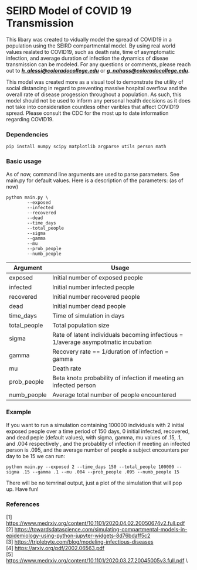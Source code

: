 # SEIRD Model of COVID 19 Transmission


This libary was created to vidually model the spread of COVID19 in a population using the SEIRD compartmental model. By using real world values realated to COVID19, such as death rate, time of asymptomatic infection, and average duration of infection the dynamics of diseae transmission can be modeled. For any questions or comments, please reach out to ***h_alessi@coloradocollege.edu*** or ***g_nahass@coloradocollege.edu***.

This model was created more as a visual tool to demonstrate the utility of social distancing in regard to preventing massive hospital overflow and the overall rate of disease progession throughout a population. As such, this model should not be used to inform any personal health decisions as it does not take into consideration countless other varibles that affect COVID19 spread. Please consult the CDC for the most up to date information regarding COVID19.

### Dependencies

 ```pip install numpy scipy matplotlib argparse utils person math```

### Basic usage

As of now, command line arguments are used to parse parameters. See main.py for default values. Here is a description of the parameters: (as of now)

```
python main.py \
        --exposed        
        --infected        
        --recovered         
        --dead      
        --time_days 
        --total_people         
        --sigma      
        --gamma 
        --mu 
        --prob_people 
        --numb_people
```

  Argument              | Usage          
----------------------- | ------------------
exposed                 | Initial number of exposed people
infected                | Initial number infected people
recovered               | Initial number recovered people
dead                    | Initial number dead people
time_days               | Time of simulation in days
total_people            | Total population size
sigma                   | Rate of latent individuals becoming infectious = 1/average asympotmatic incubation
gamma                   | Recovery rate == 1/duration of infection = gamma
mu                      | Death rate
prob_people             | Beta knot= probability of infection if meeting an infected person
numb_people             | Average total number of people encountered


### Example

If you want to run a simulation comtaining 100000 individuals with 2 initial exposed people over a time period of 150 days, 0 initial infected, recovered, and dead peple (default values), with sigma, gamma, mu values of .15, .1, and .004 respectively , and the probablity of infection if meeting an infected person is .095, and the average number of people a subject encounters per day to be 15 we can run:

```python main.py --exposed 2 --time_days 150 --total_people 100000 --sigma .15 --gamma .1 --mu .004 --prob_people .095 --numb_people 15```

There will be no temrinal output, just a plot of the simulation that will pop up. Have fun!


### References
[1] https://www.medrxiv.org/content/10.1101/2020.04.02.20050674v2.full.pdf \
[2] https://towardsdatascience.com/simulating-compartmental-models-in-epidemiology-using-python-jupyter-widgets-8d76bdaff5c2 \
[3] https://triplebyte.com/blog/modeling-infectious-diseases \
[4] https://arxiv.org/pdf/2002.06563.pdf \
[5] https://www.medrxiv.org/content/10.1101/2020.03.27.20045005v3.full.pdf \
